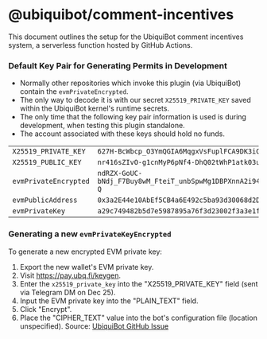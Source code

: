 # @ubiquibot/comment-incentives

This document outlines the setup for the UbiquiBot comment incentives system, a serverless function hosted by GitHub Actions.

### Default Key Pair for Generating Permits in Development

- Normally other repositories which invoke this plugin (via UbiquiBot) contain the `evmPrivateEncrypted`. 
- The only way to decode it is with our secret `X25519_PRIVATE_KEY` saved within the UbiquiBot kernel's runtime secrets. 
- The only time that the following key pair information is used is during development, when testing this plugin standalone. 
- The account associated with these keys should hold no funds.

|                       |                                                                                                                                                         |
| --------------------- | ------------------------------------------------------------------------------------------------------------------------------------------------------- |
| `X25519_PRIVATE_KEY`  | `627H-BcWbcp_O3YmQGIA6MqgxVsFuplFCA9DK3iC7GQ`                                                                                                           |
| `X25519_PUBLIC_KEY`   | `nr416sZIvO-g1cnMyP6pNf4-DhQ02tWhP1atk03u4z8`                                                                                                           |
| `evmPrivateEncrypted` | `ndRZX-GoUC-bNdj_F7Buy8wM_FteiT_unbSpwMg1DBPXnnA2i94JNAsA92FfH3SATVPxQcjKFP9AuFK4T056r4zik0f8ROYsG1mbTcA7ftgm7LR24LCJLWIxpPxWxZ2UTUoAMj2pfoX9WYI0nm1-Q` |
| `evmPublicAddress`    | `0x3a2E44e10AbEf5CB4a6E492c5ba93d30068d2D95`                                                                                                            |
| `evmPrivateKey`       | `a29c749482b5d7e5987895a76f3d23002f3a3e1fabb26d370b7403ddead8926a`                                                                                      |


### Generating a new `evmPrivateKeyEncrypted`

To generate a new encrypted EVM private key:

1. Export the new wallet's EVM private key.
2. Visit https://pay.ubq.fi/keygen.
3. Enter the `x25519_private_key` into the "X25519_PRIVATE_KEY" field (sent via Telegram DM on Dec 25).
4. Input the EVM private key into the "PLAIN_TEXT" field.
5. Click "Encrypt".
6. Place the "CIPHER_TEXT" value into the bot's configuration file (location unspecified).
   Source: [UbiquiBot GitHub Issue](https://github.com/ubiquibot/comment-incentives/issues/3#issuecomment-1919082099)
